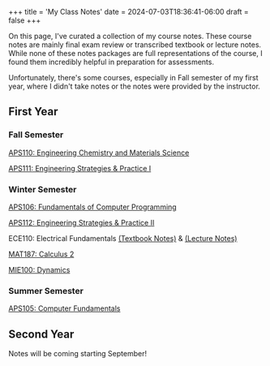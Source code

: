 +++
title = 'My Class Notes'
date = 2024-07-03T18:36:41-06:00
draft = false
+++

On this page, I've curated a collection of my course notes. These course notes are mainly final exam review or transcribed textbook or lecture notes. While none of these notes packages are full representations of the course, I found them incredibly helpful in preparation for assessments.

Unfortunately, there's some courses, especially in Fall semester of my first year, where I didn't take notes or the notes were provided by the instructor. 

## First Year
### Fall Semester
[APS110: Engineering Chemistry and Materials Science](/files/aps110.pdf)

[APS111: Engineering Strategies & Practice I]()

### Winter Semester
[APS106: Fundamentals of Computer Programming]()

[APS112: Engineering Strategies & Practice II](/files/aps112.pdf)

ECE110: Electrical Fundamentals [(Textbook Notes)](/files/ece110tb.pdf) & [(Lecture Notes)]()

[MAT187: Calculus 2]()

[MIE100: Dynamics]()

### Summer Semester
[APS105: Computer Fundamentals](/files/aps105.pdf)

## Second Year
Notes will be coming starting September!
